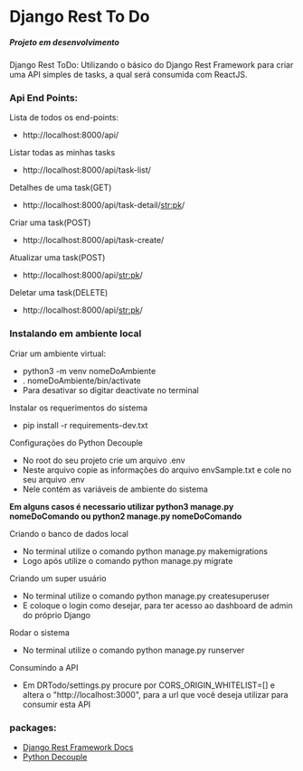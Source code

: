 # Django Rest To Do

##### Projeto em desenvolvimento
Django Rest ToDo: Utilizando o básico do Django Rest Framework para criar uma API simples de tasks, a qual será consumida com ReactJS.

### Api End Points:
Lista de todos os end-points:
- http://localhost:8000/api/

Listar todas as minhas tasks
- http://localhost:8000/api/task-list/

Detalhes de uma task(GET)
- http://localhost:8000/api/task-detail/<str:pk>/

Criar uma task(POST)
- http://localhost:8000/api/task-create/

Atualizar uma task(POST)
- http://localhost:8000/api/<str:pk>/

Deletar uma task(DELETE)
- http://localhost:8000/api/<str:pk>/

### Instalando em ambiente local

Criar um ambiente virtual: 
- python3 -m venv nomeDoAmbiente
- . nomeDoAmbiente/bin/activate
- Para desativar so digitar deactivate no terminal

Instalar os requerimentos do sistema
- pip install -r requirements-dev.txt

Configurações do Python Decouple
- No root do seu projeto crie um arquivo .env
- Neste arquivo copie as informações do arquivo envSample.txt e cole no seu arquivo .env
- Nele contém as variáveis de ambiente do sistema

**Em alguns casos é necessario utilizar python3 manage.py nomeDoComando ou python2 manage.py nomeDoComando**

Criando o banco de dados local
- No terminal utilize o comando python manage.py makemigrations
- Logo após utilize o comando python manage.py migrate

Criando um super usuário
- No terminal utilize o comando python manage.py createsuperuser
- E coloque o login como desejar, para ter acesso ao dashboard de admin do próprio Django

Rodar o sistema
- No terminal utilize o comando python manage.py runserver

Consumindo a API
- Em DRTodo/settings.py procure por CORS_ORIGIN_WHITELIST=[] e altera o "http://localhost:3000", para a url que você deseja utilizar para consumir esta API

### packages:
- [Django Rest Framework Docs](https://www.django-rest-framework.org/)
- [Python Decouple](https://github.com/henriquebastos/python-decouple)